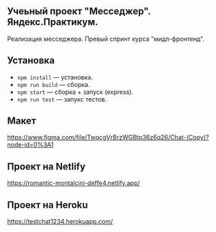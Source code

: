 ## Учеьный проект "Месседжер". Яндекс.Практикум.

Реализация месседжера. Превый спринт курса "мидл-фронтенд".

## Установка

- `npm install` — установка.
- `npm run build` — сборка.
- `npm start` — сборка + запуск (express).
- `npm run test` — запукс тестов.

## Макет

https://www.figma.com/file/TwqcgVrBrzWGBtp36z6q26/Chat-(Copy)?node-id=0%3A1

## Проект на Netlify

https://romantic-montalcini-deffe4.netlify.app/

## Проект на Heroku

https://testchat1234.herokuapp.com/
